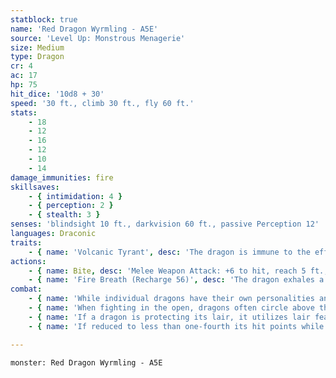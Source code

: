 ```yaml
---
statblock: true
name: 'Red Dragon Wyrmling - A5E'
source: 'Level Up: Monstrous Menagerie'
size: Medium
type: Dragon
cr: 4
ac: 17
hp: 75
hit_dice: '10d8 + 30'
speed: '30 ft., climb 30 ft., fly 60 ft.'
stats:
    - 18
    - 12
    - 16
    - 12
    - 10
    - 14
damage_immunities: fire
skillsaves:
    - { intimidation: 4 }
    - { perception: 2 }
    - { stealth: 3 }
senses: 'blindsight 10 ft., darkvision 60 ft., passive Perception 12'
languages: Draconic
traits:
    - { name: 'Volcanic Tyrant', desc: 'The dragon is immune to the effects of poisonous gases caused by volcanic environments. It also ignores difficult terrain caused by lava.' }
actions:
    - { name: Bite, desc: 'Melee Weapon Attack: +6 to hit, reach 5 ft., one target. Hit: 20 (3d10 + 4) piercing damage.' }
    - { name: 'Fire Breath (Recharge 56)', desc: 'The dragon exhales a blast of fire in a 15-foot cone. Each creature in that area makes a DC 15 Dexterity saving throw, taking 24 (7d6) fire damage on a failed save or half damage on a success.' }
combat:
    - { name: 'While individual dragons have their own personalities and tactics, most rely heavily on their breath weapons', desc: 'They use them whenever they can, preferably from maximum distance and while flying above their enemies.' }
    - { name: 'When fighting in the open, dragons often circle above their enemies as they wait for their breath weapons to recharge', desc: "They only close to melee if their enemies deal significant damage with ranged attacks, or if they can savage an enemy cut off from its allies. Once bloodied, dragons become more aggressive, attacking with bite and claws when their breath weapons aren't available." }
    - { name: 'If a dragon is protecting its lair, it utilizes lair features, traps, allies, and architecture such as escape tunnels to keep up a hit-and-run fight, reappearing only when it has a fully-recharged breath weapon', desc: 'If the dragon is forced into melee combat, it uses its bite and claws against a single foe. If it has legendary actions like Roar and Wing Attack, it uses them to disperse its other enemies.' }
    - { name: 'If reduced to less than one-fourth its hit points while fighting in the open, a dragon flies away', desc: 'However, it fights to the death to defend its lair, unless it can regain the upper hand through tricks or bargains.' }

---
```

```statblock
monster: Red Dragon Wyrmling - A5E
```
